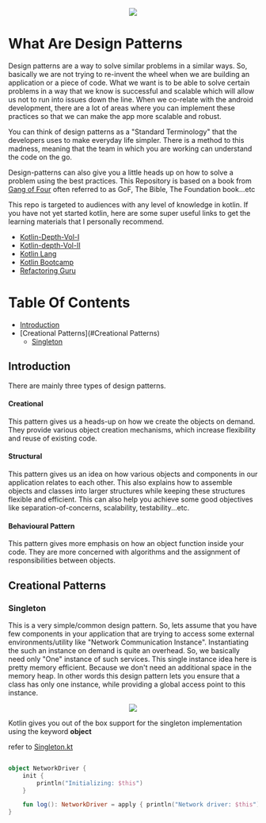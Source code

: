 <p align="center">
  <img src="https://github.com/iamjosephmj/kotlin-design-patters/blob/main/media/structures.jpg" />
</p>


# What Are Design Patterns

Design patterns are a way to solve similar problems in a similar ways. So, basically we are not trying to re-invent the 
wheel when we are building an application or a piece of code. What we want is to be able to solve certain problems in a 
way that we know is successful and scalable which will allow us not to run into issues down the line. When we co-relate 
with the android development, there are a lot of areas where you can implement these practices so that we can make the app 
more scalable and robust.

You can think of design patterns as a "Standard Terminology" that the developers uses to make everyday life simpler. There 
is a method to this madness, meaning that the team in which you are working can understand the code on the go.

Design-patterns can also give you a little heads up on how to solve a problem using the best practices. This Repository 
is based on a book from [Gang of Four](http://wiki.c2.com/?GangOfFour) often referred to as GoF, The Bible, The Foundation book...etc 

This repo is targeted to audiences with any level of knowledge in kotlin. If you have not yet started kotlin, here are 
some super useful links to get the learning materials that I personally recommend.

- [Kotlin-Depth-Vol-I](https://www.amazon.com/Kotlin-Depth-Vol-I-Comprehensive-Multi-Paradigm/dp/9389328586)
- [Kotlin-depth-Vol-II](https://www.amazon.com/Kotlin-depth-Vol-II-comprehensive-multi-paradigm/dp/9389423228)
- [Kotlin Lang](https://kotlinlang.org/docs/getting-started.html)
- [Kotlin Bootcamp](https://developer.android.com/codelabs/kotlin-bootcamp-introduction)
- [Refactoring Guru](https://refactoring.guru/)

# Table Of Contents

* [Introduction](#Introduction)
* [Creational Patterns](#Creational Patterns)
  * [Singleton](#Singleton)


## Introduction

There are mainly three types of design patterns.
#### Creational
This pattern gives us a heads-up on how we create the objects on demand. They provide various object creation mechanisms, which 
increase flexibility and reuse of existing code.

#### Structural 
This pattern gives us an idea on how various objects and components in our application relates to each other. This also 
explains how to assemble objects and classes into larger structures while keeping these structures flexible and efficient.
This can also help you achieve some good objectives like separation-of-concerns, scalability, testability...etc.

#### Behavioural Pattern
This pattern gives more emphasis on how an object function inside your code. They are more concerned  with algorithms 
and the assignment of responsibilities between objects. 

## Creational Patterns

### Singleton

This is a very simple/common design pattern. So, lets assume that you have few components in your application that are 
trying to access some external environments/utility like "Network Communication Instance". Instantiating the such an 
instance on demand is quite an overhead. So, we basically need only "One" instance of such services. This single instance 
idea here is pretty memory efficient. Because we don't need an additional space in the memory heap. In other words this 
design pattern lets you ensure that a class has only one instance, while providing a global access point to this instance. 

<p align="center">
  <img src="https://github.com/iamjosephmj/kotlin-design-patters/blob/main/media/singleton.png" />
</p>

Kotlin gives you out of the box support for the singleton implementation using the keyword **object**

refer to [Singleton.kt](https://github.com/iamjosephmj/kotlin-design-patterns/blob/main/src/main/kotlin/Singleton.kt)
```kotlin

object NetworkDriver {
    init {
        println("Initializing: $this")
    }

    fun log(): NetworkDriver = apply { println("Network driver: $this") }
}

```

 
